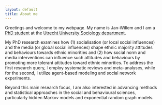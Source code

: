 ```yaml
---
layout: default
title: About me
---
```

Greetings and welcome to my webpage. My name is Jan-Willem and I am a <a href="https://www.uu.nl/staff/JGSimons"> PhD student</a> at the 
<a href="https://www.uu.nl/en/organisation/sociology"> Utrecht University Sociology department</a>.    

My PhD research examines how (1) socialisation (or local social influences) and the media (or global social influences) shape ethnic majority attitudes and behaviours towards ethnic minorities and (2) how social norm and media interventions can influence such attitudes and behaviours by promoting more tolerant attitudes toward ethnic minorities. To address the first research query, I employ systematic reviews and meta-analyses, while for the second, I utilize agent-based modeling and social network experiments.

Beyond this main research focus, I am also interested in advancing methods and statistical approaches in the social and behavioural sciences, particularly hidden Markov models and exponential random graph models.